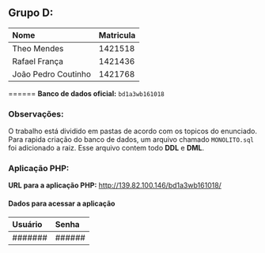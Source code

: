 ## Grupo D:
| Nome                | Matricula       |
| :-------------      | :-------------  |
| Theo Mendes         | 1421518         |
| Rafael França       | 1421436         |
| João Pedro Coutinho | 1421768         |
======
**Banco de dados oficial:** `bd1a3wb161018`

### Observações:
O trabalho está dividido em pastas de acordo com os topicos do enunciado.
Para rapida criação do banco de dados, um arquivo chamado `MONOLITO.sql` foi adicionado a raiz.
Esse arquivo contem todo **DDL** e **DML**.

### Aplicação PHP:
**URL para a aplicação PHP:** http://139.82.100.146/bd1a3wb161018/
#### Dados para acessar a aplicação
| Usuário       | Senha          |
| :-------------| :------------- |
| #######       | ######         |
